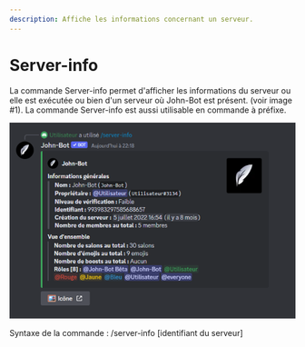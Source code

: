 ```yaml
---
description: Affiche les informations concernant un serveur.
---
```


# Server-info

La commande Server-info permet d'afficher les informations du serveur ou elle est exécutée ou bien d'un serveur où John-Bot est présent. (voir image #1). La commande Server-info est aussi utilisable en commande à préfixe.

![Image #1](../../../.gitbook/assets/ServerInfo.png)

Syntaxe de la commande : /server-info \[identifiant du serveur]
